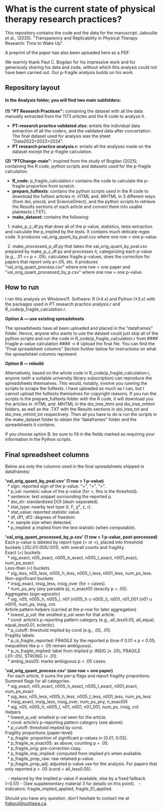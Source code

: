 # **What is the current state of physical therapy research practices?**

This repository contains the code and the data for the manuscript: Jabouille et al., (2025). "Transparency and Replicability in Physical Therapy Research: Time to Wake Up".

A preprint of the paper has also been uploaded here as a PDF.

We warmly thank Paul C. Bogdan for his impressive work and for generously sharing his data and code, without which this analysis could not have been carried out. Our p-fragile analysis builds on his work.

## **Repository layout**

#### In the Analysis folder, you will find two main subfolders:

**(1) "PT Research Practices":** containing the dataset with all the data manually extracted from the 1173 articles and the R code to analyze it.

* **PT-research practice validated.xlsx:** entails the individual data extraction of all the coders, and the validated data after concertation. The final dataset used for analysis was the sheet "Data2022+2023+2024".
* **PT research practice analysis.r:** entails all the analyses made on the dataset except the p-fragile calculation.

**(2)** **"PTChange-main":** inspired from the study of Bogdan (2025), containing the R code, python scripts and datasets used for the p-fragile calculation.

* **R\_code:** p\_fragile\_calculation.r contains the code to calculate the p-fragile proportion from scratch.
* **prepare\_fulltexts**: contains the python scripts used in the R code to download the fulltext articles in .HTML and .MHTML in 3 different ways (from doi, pmcid, and ScienceDirect), and the python scripts to retrieve the Results sections of each article and convert them into usable plaintexts (.TXT).
* **make\_dataset:** contains the following:

     	1. make\_p\_z\_df.py that does all of the p-value, statistics, tests extraction and calculate the p\_implied by the tests. It contains much delicate 	regex code. It           produces val\_orig\_quant\_by\_pval.csv where one row = one p-value.

     	2. make\_processed\_p\_df.py that takes the val\_orig\_quant\_by\_pval.csv prepared by make\_p\_z\_df.py and processes it, categorizing each p-value 	(e.g., .01 <= p         < .05), calculates fragile p-values, does the correction for papers that report only p<.05, etc. It produces 	"val\_orig\_quant\_process.csv" where one row = one           paper and "val\_orig\_quant\_processed\_by\_p.csv" where one row = one p-value.


##    **How to run**

I ran this analysis on Windows11.
Software: R (≥4.x) and Python (≥3.x) with the packages used in PT research practice analysis.r and R\_code/p\_fragile\_calculation.r.

**Option A — use existing spreadsheets** 

The spreadsheets have all been uploaded and placed in the "dataframes" folder. Hence, anyone who wants to use the dataset could just skip all of the python scripts and run the code in R\_code/p\_fragile\_calculation.r from #### Fragile p-value calculation #### -> # Upload the final file. You can find the "Final spreadsheet columns" Section further below for instructions on what the spreadsheet columns represent.

**Option B — rebuild**

Alternatively, based on the whole code in R\_code/p\_fragile\_calculation.r, anyone (with a suitable university library subscription) can reproduce the spreadsheets themselves. This would, notably, involve you running the scripts to scrape the fulltexts. I have uploaded as much as I can, but I cannot upload the fulltexts themselves for copyright reasons. If you run the scripts in the prepare\_fulltexts folder with the R code, it will download you the articles in .HTML and .MHTML in the doi\_tree\_html and doi\_tree\_mhtml folders, as well as the .TXT with the Results sections in doi\_tree\_txt and doi\_tree\_mhtml\_txt respectively. Then all you have to do is run the scripts in the make\_dataset folder to obtain the “dataframes” folder and the spreadsheets it contains.

If you choose option B, be sure to fill in the fields marked as requiring your information in the Python scripts.

## **Final spreadsheet columns**

Below are only the columns used in the final spreadsheets shipped in dataframes/.

**'val\_orig\_quant\_by\_pval.csv' (1 row = 1 p-value)**  
&nbsp;&nbsp;* sign: reported sign of the p-value: "=", "<", ">".  
&nbsp;&nbsp;* p\_val: numeric value of the p-value (for <, this is the threshold).  
&nbsp;&nbsp;* sentence: text snippet surrounding the reported p.  
&nbsp;&nbsp;* doi\_str: standardized DOI (dash-separated).  
&nbsp;&nbsp;* stat\_type: nearby test type (t, F, χ², z, r).  
&nbsp;&nbsp;* stat\_value: reported statistic value.  
&nbsp;&nbsp;* df, df1, df2: degrees of freedom.  
&nbsp;&nbsp;* n: sample size when detected.  
&nbsp;&nbsp;* p\_implied: p implied from the test statistic (when computable).  

**'val\_orig\_quant\_processed\_by\_p.csv' (1 row = 1 p-value, post-processed)**  
Each p-value is labeled by report type (= or <), placed into threshold buckets (.05/.01/.005/.001), with overall counts and fragility.  
Exact (=) buckets  
&nbsp;&nbsp;* sig\_exact, n05\_exact, n005\_h\_exact, n005\_l\_exact, n001\_exact, num\_ps\_exact.  
Less-than (<) buckets  
&nbsp;&nbsp;* sig\_less, n05\_less, n005\_h\_less, n005\_l\_less, n001\_less, num\_ps\_less.  
Non-significant buckets  
&nbsp;&nbsp;* insig\_exact, insig\_less, insig\_over (for > cases).  
&nbsp;&nbsp;* num\_ps\_any (any parsable p), n\_exact05 (exactly p = .05).  
Aggregates (sign-agnostic)  
&nbsp;&nbsp;* sig, n05, n005\_h, n005\_l, n01 (n005\_h ∪ n005\_l), n001, n01\_001 (n01 ∪ n001), num\_ps, insig, cnt.  
Article pattern helpers (carried at the p-row for later aggregation)  
&nbsp;&nbsp;* lowest\_p\_val: the smallest p\_val seen for that article.  
&nbsp;&nbsp;* cond: article’s p-reporting pattern category (e.g., all\_less0.05, all\_equal, equal\_less0.01, eclectic).  
&nbsp;&nbsp;* p\_cutoff: threshold implied by cond (e.g., .05, .01).  
Fragility labels  
&nbsp;&nbsp;* p\_is\_fragile\_reported: FRAGILE by the reported p (true if 0.01 ≤ p < 0.05; inequalities like p < .05 remain ambiguous).  
&nbsp;&nbsp;* p\_is\_fragile\_implied: label from implied p: INSIG (≥ .05), FRAGILE (.01–.05), STRONG (< .01).  
&nbsp;&nbsp;* ambig\_less05: marks ambiguous p < .05 cases.  

**'val\_orig\_quant\_process.csv' (one row = one paper)**  
&nbsp;&nbsp;For each article, it sums the per-p flags and report fragility proportions.  
Summed flags for all categories:  
&nbsp;&nbsp;* sig\_exact, n05\_exact, n005\_h\_exact, n005\_l\_exact, n001\_exact, num\_ps\_exact  
&nbsp;&nbsp;* sig\_less, n05\_less, n005\_h\_less, n005\_l\_less, n001\_less, num\_ps\_less  
&nbsp;&nbsp;* insig\_exact, insig\_less, insig\_over, num\_ps\_any, n\_exact05  
&nbsp;&nbsp;* sig, n05, n005\_h, n005\_l, n01, n001, n01\_001, num\_ps, insig, cnt  
Helpers  
&nbsp;&nbsp;* lowest\_p\_val: smallest p-val seen for the article.  
&nbsp;&nbsp;* cond: article’s p-reporting pattern category (see above).  
&nbsp;&nbsp;* p\_cutoff: threshold implied by cond.  
Fragility proportions (paper-level)  
&nbsp;&nbsp;* p\_fragile: proportion of significant p-values in \[0.01, 0.05].  
&nbsp;&nbsp;* p\_fragile\_w\_exact05: as above, counting p = .05.  
&nbsp;&nbsp;* p\_fragile\_orig: pre-correction copy.  
&nbsp;&nbsp;* p\_fragile\_imp\_implied: computed from implied p’s when available.  
&nbsp;&nbsp;* p\_fragile\_prop\_raw: raw retained p-value.  
&nbsp;&nbsp;* p\_fragile\_prop\_adj: adjusted p-value use for the analysis. For papers that only reported p < .05 (cond = all\_less0.05):


   &nbsp;       - replaced by the implied p-value if available, else by a fixed fallback (~0.51) - (See supplementary material 3 for details on this point).
   &nbsp;	      - indicators: fragile\_implied\_applied, fragile\_51\_applied.



 
Should you have any question, don't hesitate to contact me at fjabouil@uottawa.ca.















